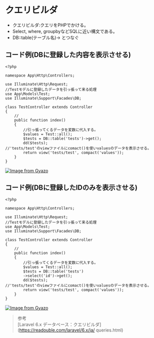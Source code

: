 # クエリビルダ  
* クエリビルダ:クエリをPHPでかける。  
* Select, where, groupbyなどSQLに近い構文である。  
* DB::table(テーブル名)-> とつなぐ   
## コード例(DBに登録した内容を表示させる)
```
<?php

namespace App\Http\Controllers;

use Illuminate\Http\Request;
//Testモデルに登録したデータを引っ張って来る処理
use App\Models\Test;
use Illuminate\Support\Facades\DB;

class TestController extends Controller
{
    //
    public function index()
    {
        //引っ張ってくるデータを変数に代入する。
        $values = Test::all();
        $tests = DB::table('tests')->get();
        dd($tests);
//'tests/test'のviewファイルにcomact()を使いvaluesのデータを表示させる。
        return view('tests/test', compact('values'));
    }
}
```
[![Image from Gyazo](https://i.gyazo.com/d4cc5aa9f37dfa00356d16271889fc5d.png)](https://gyazo.com/d4cc5aa9f37dfa00356d16271889fc5d)
## コード例(DBに登録したIDのみを表示させる)
```
<?php

namespace App\Http\Controllers;

use Illuminate\Http\Request;
//Testモデルに登録したデータを引っ張って来る処理
use App\Models\Test;
use Illuminate\Support\Facades\DB;

class TestController extends Controller
{
    //
    public function index()
    {
        //引っ張ってくるデータを変数に代入する。
        $values = Test::all();
        $tests = DB::table('tests')
        ->select('id')->get();
        dd($tests);
//'tests/test'のviewファイルにcomact()を使いvaluesのデータを表示させる。
        return view('tests/test', compact('values'));
    }
}
```
[![Image from Gyazo](https://i.gyazo.com/ea24d2643f2c9b01110aa06fc9e6104c.png)](https://gyazo.com/ea24d2643f2c9b01110aa06fc9e6104c)


> 参考  
[Laravel 6.x データベース：クエリビルダ](https://readouble.com/laravel/6.x/ja/ queries.html)
